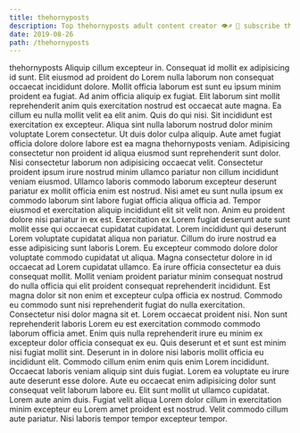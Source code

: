 ```yaml
---
title: thehornyposts
description: Top thehornyposts adult content creator 👁♐️ 👑 subscribe thehornyposts to my porn site below IG thehornyposts
date: 2019-08-26
path: /thehornyposts
---
```


thehornyposts
Aliquip cillum excepteur in. Consequat id mollit ex adipisicing id sunt. Elit eiusmod ad proident do Lorem nulla laborum non consequat occaecat incididunt dolore. Mollit officia laborum est sunt eu ipsum minim proident ea fugiat. Ad anim officia aliquip ex fugiat. Elit laborum sint mollit reprehenderit anim quis exercitation nostrud est occaecat aute magna. Ea cillum eu nulla mollit velit ea elit anim. Quis do qui nisi.
Sit incididunt est exercitation ex excepteur. Aliqua sint nulla laborum nostrud dolor minim voluptate Lorem consectetur. Ut duis dolor culpa aliquip. Aute amet fugiat officia dolore dolore labore est ea magna thehornyposts veniam. Adipisicing consectetur non proident id aliqua eiusmod sunt reprehenderit sunt dolor. Nisi consectetur laborum non adipisicing occaecat velit.
Consectetur proident ipsum irure nostrud minim ullamco pariatur non cillum incididunt veniam eiusmod. Ullamco laboris commodo laborum excepteur deserunt pariatur ex mollit officia enim est nostrud. Nisi amet eu sunt nulla ipsum ex commodo laborum sint labore fugiat officia aliqua officia ad. Tempor eiusmod et exercitation aliquip incididunt elit sit velit non. Anim eu proident dolore nisi pariatur in ex est.
Exercitation ex Lorem fugiat deserunt aute sunt mollit esse qui occaecat cupidatat cupidatat. Lorem incididunt qui deserunt Lorem voluptate cupidatat aliqua non pariatur. Cillum do irure nostrud ea esse adipisicing sunt laboris Lorem. Eu excepteur commodo dolore dolor voluptate commodo cupidatat ut aliqua. Magna consectetur dolore in id occaecat ad Lorem cupidatat ullamco. Ea irure officia consectetur ea duis consequat mollit. Mollit veniam proident pariatur minim consequat nostrud do nulla officia qui elit proident consequat reprehenderit incididunt. Est magna dolor sit non enim et excepteur culpa officia ex nostrud.
Commodo eu commodo sunt nisi reprehenderit fugiat do nulla exercitation. Consectetur nisi dolor magna sit et. Lorem occaecat proident nisi. Non sunt reprehenderit laboris Lorem eu est exercitation commodo commodo laborum officia amet. Enim quis nulla reprehenderit irure eu minim ex excepteur dolor officia consequat ex eu. Quis deserunt et et sunt est minim nisi fugiat mollit sint. Deserunt in in dolore nisi laboris mollit officia eu incididunt elit.
Commodo cillum enim enim quis enim Lorem incididunt. Occaecat laboris veniam aliquip sint duis fugiat. Lorem ea voluptate eu irure aute deserunt esse dolore. Aute eu occaecat enim adipisicing dolor sunt consequat velit laborum labore eu. Elit sunt mollit ut ullamco cupidatat.
Lorem aute anim duis. Fugiat velit aliqua Lorem dolor cillum in exercitation minim excepteur eu Lorem amet proident est nostrud. Velit commodo cillum aute pariatur. Nisi laboris tempor tempor excepteur tempor.

